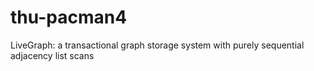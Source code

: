 # thu-pacman4
LiveGraph: a transactional graph storage system with purely sequential adjacency list scans
